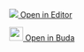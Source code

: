 

[<img src="https://img.icons8.com/color/25/000000/edit-property.png"> Open in Editor](http://editor.openpecha.org/P003163)

[<img width="25" src="https://library.bdrc.io/icons/BUDA-small.svg"> Open in Buda](https://library.bdrc.io/show/bdr:IE0OPP003163)
